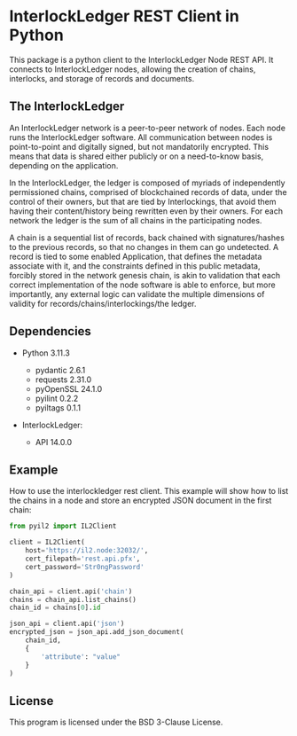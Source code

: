 # InterlockLedger REST Client in Python

This package is a python client to the InterlockLedger Node REST API. It connects to InterlockLedger nodes, allowing the creation of chains, interlocks, and storage of records and documents.

## The InterlockLedger

An InterlockLedger network is a peer-to-peer network of nodes. Each node runs the InterlockLedger software. All communication between nodes is point-to-point and digitally signed, but not mandatorily encrypted. This means that data is shared either publicly or on a need-to-know basis, depending on the application.

In the InterlockLedger, the ledger is composed of myriads of independently permissioned chains, comprised of blockchained records of data, under the control of their owners, but that are tied by Interlockings, that avoid them having their content/history being rewritten even by their owners. For each network the ledger is the sum of all chains in the participating nodes.

A chain is a sequential list of records, back chained with signatures/hashes to the previous records, so that no changes in them can go undetected. A record is tied to some enabled Application, that defines the metadata associate with it, and the constraints defined in this public metadata, forcibly stored in the network genesis chain, is akin to validation that each correct implementation of the node software is able to enforce, but more
importantly, any external logic can validate the multiple dimensions of validity for records/chains/interlockings/the ledger.

## Dependencies

-   Python 3.11.3

    -   pydantic 2.6.1
    -   requests 2.31.0
    -   pyOpenSSL 24.1.0
    -   pyilint 0.2.2
    -   pyiltags 0.1.1

-   InterlockLedger:
    -   API 14.0.0

## Example

How to use the interlockledger rest client. This example will show how to list the chains in a node and store an encrypted JSON document in the first chain:

```python
from pyil2 import IL2Client

client = IL2Client(
    host='https://il2.node:32032/',
    cert_filepath='rest.api.pfx',
    cert_password='Str0ngPassword'
)

chain_api = client.api('chain')
chains = chain_api.list_chains()
chain_id = chains[0].id

json_api = client.api('json')
encrypted_json = json_api.add_json_document(
    chain_id,
    {
        'attribute': "value"
    }
)
```

## License

This program is licensed under the BSD 3-Clause License.
